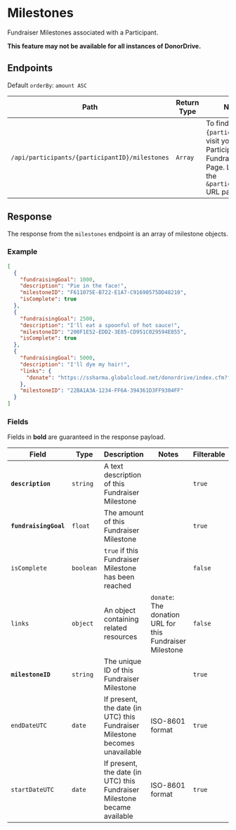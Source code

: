 # Milestones

Fundraiser Milestones associated with a Participant.

**This feature may not be available for all instances of DonorDrive.**

## Endpoints

Default `orderBy`: `amount ASC`

|Path|Return Type|Notes|
|---|---|---|
|`/api/participants/{participantID}/milestones`|`Array`|To find `{participantID}`, visit your Participant's Fundraising Page. Look for the `&participantID=` URL parameter.|

## Response

The response from the `milestones` endpoint is an array of milestone objects.

### Example

```json
[
  {
    "fundraisingGoal": 1000,
    "description": "Pie in the face!",
    "milestoneID": "F611075E-B722-E1A7-C91690575DD48210",
    "isComplete": true
  },
  {
    "fundraisingGoal": 2500,
    "description": "I'll eat a spoonful of hot sauce!",
    "milestoneID": "200F1E52-EDD2-3E85-CD951C029594E855",
    "isComplete": true
  },
  {
    "fundraisingGoal": 5000,
    "description": "I'll dye my hair!",
    "links": {
      "donate": "https://ssharma.globalcloud.net/donordrive/index.cfm?fuseaction=donorDrive.participant&participantID=4024&donationAmount=401.50#donate"
    },
    "milestoneID": "22BA1A3A-1234-FF6A-394361D3FF9304FF"
  }
]
```

### Fields

Fields in **bold** are guaranteed in the response payload.

|Field|Type|Description|Notes|Filterable|
|---|---|---|---|---|
|**`description`**|`string`|A text description of this Fundraiser Milestone||`true`|
|**`fundraisingGoal`**|`float`|The amount of this Fundraiser Milestone||`true`|
|`isComplete`|`boolean`|`true` if this Fundraiser Milestone has been reached||`false`|
|`links`|`object`|An object containing related resources|`donate`: The donation URL for this Fundraiser Milestone|`false`|
|**`milestoneID`**|`string`|The unique ID of this Fundraiser Milestone||`true`|
|`endDateUTC`|`date`|If present, the date (in UTC) this Fundraiser Milestone becomes unavailable|ISO-8601 format|`true`|
|`startDateUTC`|`date`|If present, the date (in UTC) this Fundraiser Milestone became available|ISO-8601 format|`true`|